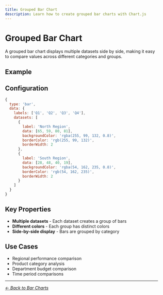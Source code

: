 ```yaml
---
title: Grouped Bar Chart
description: Learn how to create grouped bar charts with Chart.js
---
```


# Grouped Bar Chart

A grouped bar chart displays multiple datasets side by side, making it easy to compare values across different categories and groups.

## Example

<GroupedBarChartExample />

<script setup>
import GroupedBarChartExample from '../components/GroupedBarChartExample.vue'
</script>

## Configuration

```javascript
{
  type: 'bar',
  data: {
    labels: ['Q1', 'Q2', 'Q3', 'Q4'],
    datasets: [
      {
        label: 'North Region',
        data: [65, 59, 80, 81],
        backgroundColor: 'rgba(255, 99, 132, 0.8)',
        borderColor: 'rgb(255, 99, 132)',
        borderWidth: 2
      },
      {
        label: 'South Region',
        data: [28, 48, 40, 19],
        backgroundColor: 'rgba(54, 162, 235, 0.8)',
        borderColor: 'rgb(54, 162, 235)',
        borderWidth: 2
      }
    ]
  }
}
```

## Key Properties

- **Multiple datasets** - Each dataset creates a group of bars
- **Different colors** - Each group has distinct colors
- **Side-by-side display** - Bars are grouped by category

## Use Cases

- Regional performance comparison
- Product category analysis
- Department budget comparison
- Time period comparisons

---

*[← Back to Bar Charts](/chartjs/bar-charts)*
